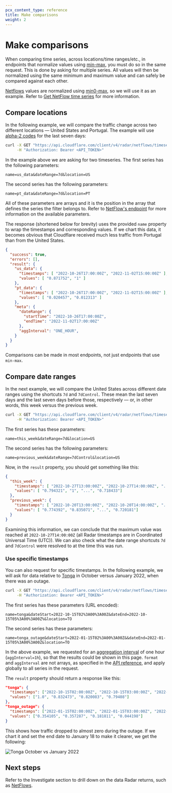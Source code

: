 ```yaml
---
pcx_content_type: reference
title: Make comparisons
weight: 2
---
```


# Make comparisons

When comparing time series, across locations/time ranges/etc., in endpoints that normalize values using [min-max](/radar/concepts/normalization), you must do so in the same request. This is done by asking for multiple series. All values will then be normalized using the same minimum and maximum value and can safely be compared against each other.

[Netflows](/radar/investigate/netflows) values are normalized using [min0-max](/radar/concepts/normalization), so we will use it as an example. Refer to [Get NetFlow time series](/api/operations/radar_get_aa) for more information.

## Compare locations

In the following example, we will compare the traffic change across two different locations — United States and Portugal. The example will use [alpha-2 codes](https://en.wikipedia.org/wiki/ISO_3166-1_alpha-2#Officially_assigned_code_elements) for the last seven days:

```bash
curl -X GET "https://api.cloudflare.com/client/v4/radar/netflows/timeseries?name=us_data&dateRange=7d&location=US&name=pt_data&dateRange=7d&location=PT&format=json" \
     -H "Authorization: Bearer <API_TOKEN>"
```

In the example above we are asking for two timeseries. The first series has the following parameters:

`name=us_data&dateRange=7d&location=US`

The second series has the following parameters:

`name=pt_data&dateRange=7d&location=PT`

All of these parameters are arrays and it is the position in the array that defines the series the filter belongs to. Refer to [NetFlow's endpoint](/api/operations/radar_get_aa) for more information on the available parameters.

The response (shortened below for brevity) uses the provided `name` property to wrap the timestamps and corresponding values. If we chart this data, it becomes obvious that Cloudflare received much less traffic from Portugal than from the United States.

```json
{
  "success": true,
  "errors": [],
  "result": {
    "us_data": {
      "timestamps": [ "2022-10-26T17:00:00Z", "2022-11-02T15:00:00Z" ],
      "values": [ "0.871752", "1" ]
    },
    "pt_data": {
      "timestamps": [ "2022-10-26T17:00:00Z", "2022-11-02T15:00:00Z" ],
      "values": [ "0.020457", "0.012313" ]
    },
    "meta": {
      "dateRange": {
        "startTime": "2022-10-26T17:00:00Z",
        "endTime": "2022-11-02T17:00:00Z"
      },
      "aggInterval": "ONE_HOUR",
    }
  }
}
```

Comparisons can be made in most endpoints, not just endpoints that use `min-max`.

## Compare date ranges

In the next example, we will compare the United States across different date ranges using the shortcuts `7d` and `7dControl`. These mean the last seven days and the last seven days before those, respectively — or, in other words, this week versus the previous week.

```bash
curl -X GET "https://api.cloudflare.com/client/v4/radar/netflows/timeseries?name=this_week&dateRange=7d&location=US&name=previous_week&dateRange=7dControl&location=US&format=json" \
     -H "Authorization: Bearer <API_TOKEN>"
```

The first series has these parameters:

`name=this_week&dateRange=7d&location=US`

The second series has the following parameters:

`name=previous_week&dateRange=7dControl&location=US`

Now, in the `result` property, you should get something like this:

```json
{
  "this_week": {
    "timestamps": [ "2022-10-27T13:00:00Z", "2022-10-27T14:00:00Z", "...", "2022-11-03T12:00:00Z" ],
    "values": [ "0.794321", "1", "...", "0.718433"]
  },
  "previous_week": {
    "timestamps": [ "2022-10-20T13:00:00Z", "2022-10-20T14:00:00Z", "...", "2022-10-27T12:00:00Z" ],
    "values": [ "0.774392", "0.835071", "...", "0.720181"]
  }
}
```

Examining this information, we can conclude that the maximum value was reached at `2022-10-27T14:00:00Z` (all Radar timestamps are in Coordinated Universal Time (UTC)). We can also check what the date range shortcuts `7d` and `7dControl` were resolved to at the time this was run.

### Use specific timestamps

You can also request for specific timestamps. In the following example, we will ask for data relative to [Tonga](https://blog.cloudflare.com/tonga-internet-outage/) in October versus January 2022, when there was an outage.

```bash
curl -X GET "https://api.cloudflare.com/client/v4/radar/netflows/timeseries?name=tonga&dateStart=2022-10-15T02%3A00%3A00Z&dateEnd=2022-10-15T05%3A00%3A00Z&location=TO&name=tonga_outage&dateStart=2022-01-15T02%3A00%3A00Z&dateEnd=2022-01-15T05%3A00%3A00Z&location=TO&format=json&aggInterval=1h" \
     -H "Authorization: Bearer <API_TOKEN>"
```

The first series has these parameters (URL encoded):

`name=tonga&dateStart=2022-10-15T02%3A00%3A00Z&dateEnd=2022-10-15T05%3A00%3A00Z%&location=TO`

The second series has these parameters:

`name=tonga_outage&dateStart=2022-01-15T02%3A00%3A00Z&&dateEnd=2022-01-15T05%3A00%3A00Z&location=TO`

In the above example, we requested for an [aggregation interval](/radar/concepts/aggregation-intervals) of one hour (`aggInterval=1h`), so that the results could be shown in this page. `format` and `aggInterval` are not arrays, as specified in the [API reference](/api/operations/radar_get_aa), and apply globally to all series in the request.

The `result` property should return a response like this:

```json
"tonga": {
  "timestamps": ["2022-10-15T02:00:00Z", "2022-10-15T03:00:00Z", "2022-10-15T04:00:00Z", "2022-10-15T05:00:00Z"],
  "values": ["1.0", "0.832473", "0.820083", "0.79408"]
},
"tonga_outage": {
  "timestamps": ["2022-01-15T02:00:00Z", "2022-01-15T03:00:00Z", "2022-01-15T04:00:00Z", "2022-01-15T05:00:00Z"],
  "values": ["0.354105", "0.357287", "0.181811", "0.044198"]
}
```

This shows how traffic dropped to almost zero during the outage. If we chart it and set the end date to January 18 to make it clearer, we get the following:

![Tonga October vs January 2022](/images/radar/tonga_outage.png)

## Next steps

Refer to the Investigate section to drill down on the data Radar returns, such as [NetFlows](/radar/investigate/netflows).